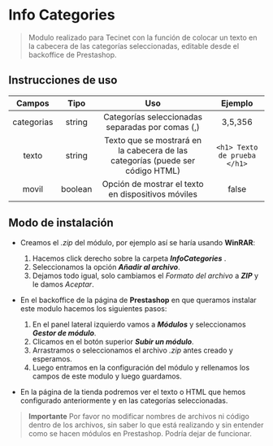 # Info Categories

> Modulo realizado para Tecinet con la función de colocar un texto en la cabecera de las categorías seleccionadas, editable desde el backoffice de Prestashop.

## Instrucciones de uso

| Campos | Tipo  | Uso | Ejemplo |
|:--:|:--:|:--:|:--:|
| categorias | string | Categorías seleccionadas separadas por comas (,) | 3,5,356 |
|texto | string | Texto que se mostrará en la cabecera de las categorías (puede ser código HTML) | `<h1> Texto de prueba </h1>` |
| movil | boolean | Opción de mostrar el texto en dispositivos móviles |false |


## Modo de instalación

* Creamos el *.zip* del módulo, por ejemplo así se haría usando __WinRAR__:
	1. Hacemos click derecho sobre la carpeta __*InfoCategories*__	.
	2. Seleccionamos la opción __*Añadir al archivo*__.
	3. Dejamos todo igual, solo cambiamos el *Formato del archivo* a __*ZIP*__ y le damos *Aceptar*.

* En el backoffice de la página de __Prestashop__ en que queramos instalar este modulo hacemos los siguientes pasos:
	1. En el panel lateral izquierdo vamos a __*Módulos*__ y seleccionamos __*Gestor de módulo*__.
	2. Clicamos en el botón superior  __*Subir un módulo*__.
	3. Arrastramos o seleccionamos el archivo *.zip* antes creado y esperamos.
	4. Luego entramos en la configuración del módulo y rellenamos los campos de este modulo y luego guardamos.

* En la página de la tienda podremos ver el texto o HTML que hemos configurado anteriormente y en las categorías seleccionadas.
> __Importante__ Por favor no modificar nombres de archivos ni código dentro de los archivos, sin saber lo que está realizando y sin entender como se hacen módulos en Prestashop. Podría dejar de funcionar.